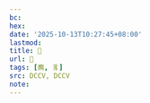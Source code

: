 ```yaml
---
bc:
hex:
date: '2025-10-13T10:27:45+08:00'
lastmod:
title: 􃘱
url: 􃘱
tags: [廌, 豸]
src: DCCV, DCCV
note:
---
```

